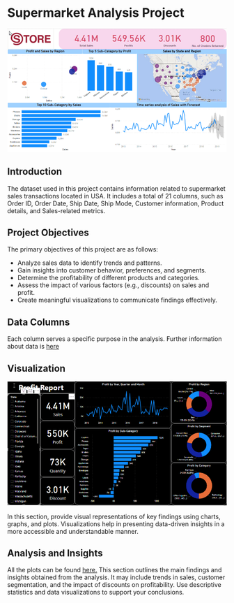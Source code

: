 # Supermarket Analysis Project

![Overview](img/Overview_gif.gif)

## Introduction

The dataset used in this project contains information related to supermarket sales transactions located in USA. It includes a total of 21 columns, such as Order ID, Order Date, Ship Date, Ship Mode, Customer information, Product details, and Sales-related metrics.

## Project Objectives

The primary objectives of this project are as follows:

- Analyze sales data to identify trends and patterns.
- Gain insights into customer behavior, preferences, and segments.
- Determine the profitability of different products and categories.
- Assess the impact of various factors (e.g., discounts) on sales and profit.
- Create meaningful visualizations to communicate findings effectively.

## Data Columns

Each column serves a specific purpose in the analysis. Further information about data is [here](data/data_info.txt)

## Visualization

![Profit Report](img/Profit_report_gif.gif)

In this section, provide visual representations of key findings using charts, graphs, and plots. Visualizations help in presenting data-driven insights in a more accessible and understandable manner.

## Analysis and Insights

All the plots can be found [here.](reports/figures/)
This section outlines the main findings and insights obtained from the analysis. It may include trends in sales, customer segmentation, and the impact of discounts on profitability. Use descriptive statistics and data visualizations to support your conclusions.
